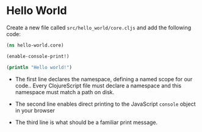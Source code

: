 # Hello World


Create a new file called `src/hello_world/core.cljs` and add the following code:

```clojure
(ns hello-world.core)

(enable-console-print!)

(println "Hello world!")
```

* The first line declares the namespace, defining a named scope for our code.. Every ClojureScript file must declare a namespace and this namespace must match a path on disk. 

* The second line enables direct printing to the JavaScript `console` object in your browser 

* The third line is what should be a familiar print message.


